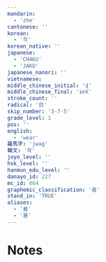 ```yaml
---
mandarin:
  - 'zhe'
cantonese: ''
korean:
  - '착'
korean_native: ''
japanese:
  - 'CHAKU'
  - 'JAKU'
japanese_nanori: ''
vietnamese:
middle_chinese_initial: 'ɖ'
middle_chinese_final: 'ɨɐk'
stroke_count: ''
radical: '目'
skip_number: '3-7-5'
grade_level: 1
pos: ''
english:
  - 'wear'
羅馬字: 'jwag'
韓文: '좍'
joyo_level: ''
hsk_level: ''
hanmun_edu_level: ''
danayo_id: 227
mc_id: 664
graphemic_classification: '者'
stand_in: 'TRUE'
aliases:
  - '着'
  - '著'
---
```


# Notes
